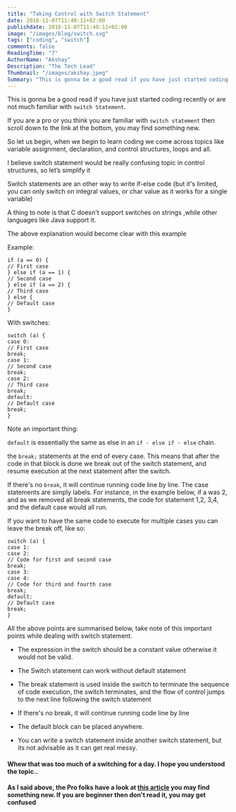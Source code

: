```yaml
---
title: "Taking Control with Switch Statement"
date: 2018-11-07T11:40:11+02:00
publishdate: 2018-11-07T11:40:11+02:00
image: "/images/blog/switch.svg"
tags: ["coding", "switch"]
comments: false
ReadingTime: "7"
AuthorName: "Akshay"
Description: "The Tech Lead"
Thumbnail: "/images/akshay.jpeg"
Summary: "This is gonna be a good read if you have just started coding recently or are not much familiar with switch Statement.This would be concept booster for your switch statement knowledge."
---
```

<!-- # Taking Control with Switch Statement -->

This is gonna be a good read if you have just started coding recently or are not much familiar with `switch Statement`.

If you are a pro or you think you are familiar with `switch statement` then scroll down to the link at the bottom, you may find something new.

  

So let us begin, when we begin to learn coding we come across topics like variable assignment, declaration, and control structures, loops and all.

  

I believe switch statement would be really confusing topic in control structures, so let’s simplify it

Switch statements are an other way to write if-else  code (but it's limited, you can only switch on integral values, or char value as it works for a single variable)

A thing to note is that C doesn't support switches on strings ,while other languages like Java support it.

The above explanation would become clear with this example

Example:

    if (a == 0) {  
    // First case  
    } else if (a == 1) {  
    // Second case  
    } else if (a == 2) {  
    // Third case  
    } else {  
    // Default case  
    }

  

With switches:

    switch (a) {  
    case 0:  
    // First case  
    break;  
    case 1:  
    // Second case  
    break;  
    case 2:  
    // Third case  
    break;  
    default:  
    // Default case  
    break;  
    }

  

Note an important thing:

`default` is essentially the same as else in an `if - else if - else` chain.

the `break;` statements at the end of every case. This means that after the code in that block is done we break out of the switch statement, and resume execution at the next statement after the switch.

If there's no `break`, it will continue running code line by line. The case statements are simply labels. For instance, in the example below, if a was 2, and as we removed all break statements, the code for statement 1,2, 3,4, and the default case would all run.

If you want to have the same code to execute for multiple cases you can leave the break off, like so:

    switch (a) {  
    case 1:  
    case 2:  
    // Code for first and second case  
    break;  
    case 3:  
    case 4:  
    // Code for third and fourth case  
    break;  
    default:  
    // Default case  
    break;  
    }

  

All the above points are summarised below, take note of this important points while dealing with switch statement.

 - The expression in the switch should be a constant value otherwise it
   would not be valid.
   
 - The Switch statement can work without default statement

    
 - The break statement is used inside the switch to terminate the
   sequence of code execution, the switch terminates, and the flow of
   control jumps to the next line following the switch statement

 - If there's no break, it will continue running code line by line
 - The default block can be placed anywhere.
 - You can write a switch statement inside another switch statement, but
   its not advisable as it can get real messy.

#### Whew that was too much of a switching for a day. I hope you understood  the topic..

**As I said above, the Pro folks have a look at [this article](https://embeddedgurus.com/stack-overflow/2010/04/efficient-c-tip-12-be-wary-of-switch-statements/) you may find something new. If you are beginner then don't read it, you may get confused**
